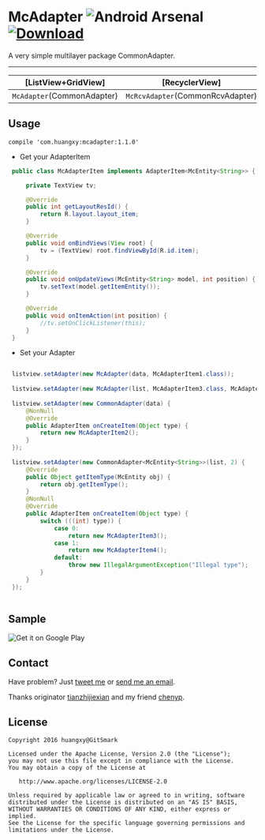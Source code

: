 # McAdapter ![Android Arsenal](https://img.shields.io/badge/Android%20%20%20%20%20Arsenal-%20McAdapter%20-brightgreen.svg?style=flat) [ ![Download](https://api.bintray.com/packages/huangxy/maven/mcadapter/images/download.svg) ](https://bintray.com/huangxy/maven/mcadapter/_latestVersion)
A very simple multilayer package CommonAdapter. 

------
|      [ListView+GridView]       |          [RecyclerView]          |           [ViewPager]          |
| :----------------------------: | :------------------------------: |  :---------------------------: |
|   `McAdapter`(CommonAdapter)   | `McRcvAdapter`(CommonRcvAdapter) |        CommonPagerAdapter      |

Usage
-----
  ```
  compile 'com.huangxy:mcadapter:1.1.0'
  ```
* Get your AdapterItem
 ```java
  public class McAdapterItem implements AdapterItem<McEntity<String>> {

      private TextView tv;

      @Override
      public int getLayoutResId() {
          return R.layout.layout_item;
      }

      @Override
      public void onBindViews(View root) {
          tv = (TextView) root.findViewById(R.id.item);
      }

      @Override
      public void onUpdateViews(McEntity<String> model, int position) {
          tv.setText(model.getItemEntity());
      }

      @Override
      public void onItemAction(int position) {
          //tv.setOnClickListener(this);
      }
  }
 ```
* Set your Adapter
 ```java
 
  listview.setAdapter(new McAdapter(data, McAdapterItem1.class));   
  
  listview.setAdapter(new McAdapter(list, McAdapterItem3.class, McAdapterItem4.class));
  
  listview.setAdapter(new CommonAdapter(data) {
      @NonNull
      @Override
      public AdapterItem onCreateItem(Object type) {
          return new McAdapterItem2();
      }
  });
  
  listview.setAdapter(new CommonAdapter<McEntity<String>>(list, 2) {
      @Override
      public Object getItemType(McEntity obj) {
          return obj.getItemType();
      }
      @NonNull
      @Override
      public AdapterItem onCreateItem(Object type) {
          switch (((int) type)) {
              case 0:
                  return new McAdapterItem3();
              case 1:
                  return new McAdapterItem4();
              default:
                  throw new IllegalArgumentException("Illegal type");
          }
      }
  });
  
  ```

Sample
------
![Get it on Google Play](http://www.android.com/images/brand/get_it_on_play_logo_small.png)

Contact
--------
  Have problem? Just [tweet me](https://twitter.com/huangxy) or [send me an email](mailto:huangxy8023@foxmail.com).
  
  Thanks originator [tianzhijiexian](https://github.com/tianzhijiexian/CommonAdapter) and my friend [chenyp](https://github.com/chenyp1994).

License
----------

    Copyright 2016 huangxy@GitSmark

    Licensed under the Apache License, Version 2.0 (the "License");
    you may not use this file except in compliance with the License.
    You may obtain a copy of the License at

       http://www.apache.org/licenses/LICENSE-2.0

    Unless required by applicable law or agreed to in writing, software
    distributed under the License is distributed on an "AS IS" BASIS,
    WITHOUT WARRANTIES OR CONDITIONS OF ANY KIND, either express or implied.
    See the License for the specific language governing permissions and
    limitations under the License.


